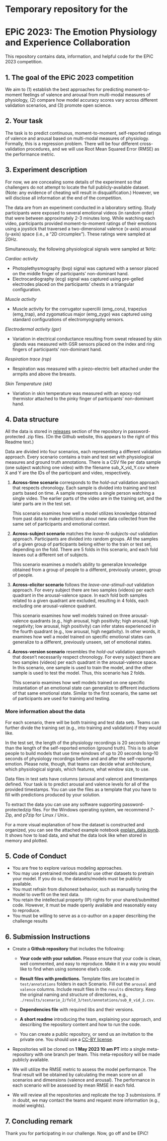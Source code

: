 # Temporary repository for the
# EPiC 2023: The Emotion Physiology and Experience Collaboration

This repository contains data, information, and helpful code for the EPiC 2023 competition.

## 1. The goal of the EPiC 2023 competition
We aim to (1) establish the best approaches for predicting moment-to-moment feelings of valence and arousal from multi-modal measures of physiology, (2) compare how model accuracy scores vary across different validation scenarios, and (3) promote open science.


## 2. Your task
The task is to predict continuous, moment-to-moment, self-reported ratings of valence and arousal based on multi-modal measures of physiology. Formally, this is a regression problem. There will be four different cross-validation procedures, and we will use Root Mean Squared Error (RMSE) as the performance metric.


## 3. Experiment description
For now, we are concealing some details of the experiment so that challengers do not attempt to locate the full publicly-available dataset. (Note: any evidence of cheating will result in disqualification.) However, we will disclose all information at the end of the competition.

The data are from an experiment conducted in a laboratory setting. Study participants were exposed to several emotional videos (in random order) that were between approximately 2-3 minutes long. While watching each video, participants provided moment-to-moment ratings of their emotions using a joystick that traversed a two-dimensional valence (x-axis) arousal (y-axis) space (i.e., a “2D circumplex”). These ratings were sampled at 20Hz. 

Simultaneously, the following physiological signals were sampled at 1kHz:

*Cardiac activity*
- Photoplethysmography (bvp) signal was captured with a sensor placed on the middle finger of participants’ non-dominant hand.
- Electrocardiography (ecg) signal was captured using pre-gelled electrodes placed on the participants’ chests in a triangular configuration.

*Muscle activity*
- Muscle activity for the corrugator supercilii (emg_coru), trapezius (emg_trap), and zygomaticus major (emg_zygo) was captured using standard configurations of electromyography sensors.

*Electrodermal activity (gsr)*
- Variation in electrical conductance resulting from sweat released by skin glands was measured with GSR sensors placed on the index and ring fingers of participants’ non-dominant hand.

*Respiration trace (rsp)*
- Respiration was measured with a piezo-electric belt attached under the armpits and above the breasts.

*Skin Temperature (skt)*
- Variation in skin temperature was measured with an epoxy rod thermistor attached to the pinky finger of participants’ non-dominant hand. 


## 4. Data structure
All the data is stored in [releases](https://github.com/bperz/epic-challenge-temp/releases/latest) section of the repository in password-protected .zip files. (On the Github website, this appears to the right of this Readme text.)

Data are divided into four scenarios, each representing a different validation approach. Every scenario contains a train and test set with physiological measures and ground truth annotations. There is a CSV file per data sample (one subject watching one video) with the filename sub_X_vid_Y.csv where X and Y are the IDs of the participant and video, respectively.

1. **Across-time scenario** corresponds to the *hold-out* validation approach that respects chronology. Each sample is divided into training and test parts based on time. A sample represents a single person watching a single video. The earlier parts of the video are in the training set, and the later parts are in the test set.

	This scenario examines how well a model utilizes knowledge obtained from past data to make predictions about new data collected from the same set of participants and emotional context.



2. **Across-subject scenario** matches the *leave-N-subjects-out* validation approach. Participants are divided into random groups. All the samples of a given group of participants belong either to the train or test set, depending on the fold. There are 5 folds in this scenario, and each fold leaves out a different set of subjects.

	This scenario examines a model’s ability to generalize knowledge obtained from a group of people to a different, previously unseen, group of people.



3. **Across-elicitor scenario** follows the *leave-one-stimuli-out* validation approach. For every subject there are two samples (videos) per each quadrant in the arousal-valence space. In each fold both samples related to a given quadrant are excluded, resulting in 4 folds, each excluding one arousal-valence quadrant.

	This scenario examines how well models trained on three arousal-valence quadrants (e.g., high arousal, high positivity; high arousal, high negativity; low arousal, high positivity) can infer states experienced in the fourth quadrant (e.g., low arousal, high negativity). In other words, it examines how well a model trained on specific emotional states can generalize to a different, previously unseen, set of emotional states. 


4. **Across-version scenario** resembles the *hold-out* validation approach that doesn’t necessarily respect chronology. For every subject there are two samples (videos) per each quadrant in the arousal-valence space. In this scenario, one sample is used to train the model, and the other sample is used to test the model. Thus, this scenario has 2 folds.

	This scenario examines how well models trained on one specific instantiation of an emotional state can generalize to different inductions of that same emotional state. Similar to the first scenario, the same set of participants are used for training and testing.


### More information about the data
For each scenario, there will be both training and test data sets. Teams can further divide the training set (e.g., into training and validation) if they would like.

In the test set, the length of the physiology recordings is 20 seconds longer than the length of the self-reported emotion (ground truth). This is to allow people to build models that use time windows of up to 20 seconds long–10 seconds of physiology recordings before and and after the self-reported emotion. Please note, though, that teams can decide what architecture, which physiological signals, which features, what window size, to use.

Data files in test sets have columns (arousal and valence) and timestamps defined. Your task is to predict arousal and valence levels for all of the provided timestamps. You can use the files as a template that you have to fill with predictions produced by your solution.

To extract the data you can use any software supporting password-protectedzip files. For the Windows operating system, we recommend 7-Zip, and p7zip for Linux / Unix..

For a more visual explanation of how the dataset is constructed and organized, you can see the attached example notebook [explain_data.ipynb](https://github.com/bperz/epic-challenge-temp/blob/master/explain_data.ipynb). It shows how to load data, and what the data look like when stored in memory and plotted.


## 5. Code of Conduct
- You are free to explore various modeling approaches. 
- You may use pretrained models and/or use other datasets to pretrain your model. If you do so, the datasets/models must be publicly available.
- You must refrain from dishonest behavior, such as manually tuning the model to overfit on the test data.
- You retain the intellectual property (IP) rights for your shared/submitted code. However, it must be made openly available and reasonably easy to reproduce.
- You must be willing to serve as a co-author on a paper describing the challenge results


## 6. Submission Instructions
- Create a **Github repository** that includes the following:

	- **Your code with your solution.** Please ensure that your code is clean, well commented, and easy to reproduce. Make it in a way you would like to find when using someone else’s code.

	- **Result files with predictions.** Template files are located in `test/annotations` folders in each Scenario. Fill out the `arousal` and `valence` columns. Include result files in the `results` directory. Keep the original naming and structure of directories, e.g., `./results/scenario_2/fold_3/test/annotations/sub_0_vid_2.csv`.

	- **Dependencies file** with required libs and their versions.

	- **A short readme** introducing the team, explaining your approach, and describing the repository content and how to run the code. 
	- You can create a public repository, or send us an invitation to the private one. You should use a [CC-BY license](https://creativecommons.org/licenses/by/4.0/).

- Repositories will be cloned on **1 May 2023 10 am PT** into a single meta-repository with one branch per team. This meta-repository will be made publicly available.

- We will utilize the RMSE metric to assess the model performance. The final result will be obtained by calculating the mean score on all scenarios and dimensions (valence and arousal). The performance in each scenario will be assessed by mean RMSE in each fold.

- We will review all the repositories and replicate the top 3 submissions. If in doubt, we may contact the teams and request more information (e.g., model weights).

## 7. Concluding remark
Thank you for participating in our challenge. Now, go off and be EPiC!
